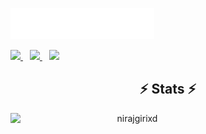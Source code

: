 <img src="images/svg/header_en.svg" alt="nirajgirixd"></img>

<div>
<a href="https://twitter.com/nirajgirixd">
<img width="30px" src="https://www.vectorlogo.zone/logos/twitter/twitter-official.svg" />
</a>&ensp;
<a href="https://www.linkedin.com/in/nirajgirixd/">
<img width="30px" src="https://www.vectorlogo.zone/logos/linkedin/linkedin-icon.svg" />
</a>&ensp;
<a href="https://www.instagram.com/nirajgirixd/">
<img width="30px" src="https://www.vectorlogo.zone/logos/instagram/instagram-icon.svg" />
</a>
</div>

<h2 align="center">⚡ Stats ⚡</h2>
<p align=center>
  <div align=center>
    <a href="https://github.com/denvercoder1/github-readme-streak-stats" title="Go to Source">
    <img align="left" width=390 src="https://github-readme-streak-stats.herokuapp.com/?user=zeel-codder&theme=react&border=61dafb&hide_border=true" alt="nirajgirixd" />
    </a>
  </div>
</p>
